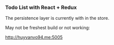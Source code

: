 ### Todo List with React + Redux



The persistence layer is currently with in the store. 


May not be freshest build or not working:

http://huyvanvo94.me:5005